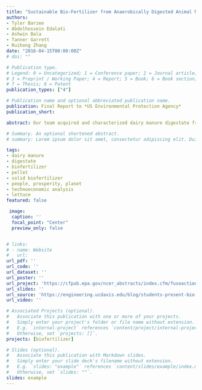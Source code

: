```yaml
---
title: "Sustainable Bio-Fertilizer from Anaerobically Digested Animal Manure"
authors:
- Tyler Barzee
- Abdolhossein Edalati
- Ashwin Bala
- Tanner Garrett
- Ruihong Zhang
date: "2016-04-15T00:00:00Z"
# doi: ""

# Publication type.
# Legend: 0 = Uncategorized; 1 = Conference paper; 2 = Journal article;
# 3 = Preprint / Working Paper; 4 = Report; 5 = Book; 6 = Book section;
# 7 = Thesis; 8 = Patent
publication_types: ["4"]

# Publication name and optional abbreviated publication name.
publication: Final Report to *US Environmental Protection Agency*
publication_short:

abstract: Our team acquired and characterized dairy manure digestate from an anaerobic digester located in Galt, CA. We found that the digestate contains many macro and micro nutrients essential for plant growth as well as beneficial microorganisms for soil. We studied the nutrient distribution among different size particle and liquid fractions. The results aided us in the design and optimization of separation methods to obtain the fractions with the most nitrogen, phosphorus, and potassium. We also compared dairy manure digestate with food waste digestate. We discovered different nutrient distribution profiles between the two types of digestate. For instance, more phosphorus and magnesium are contained in the finer solids of the dairy manure digestate than that of the food waste digestate. The distribution of nitrogen, calcium, potassium, and sodium, on the other hand, were similar between the two digestates. Based on results from our lab scale characterization and analysis, we designed, constructed, and demonstrated a small scale integrated system with treatment capacity of 300 gallons per day of raw digestate. The system produced solid and liquid fractions and consisted of a screw press and vibratory screen for coarse solid separation, followed by a membrane filtration unit for fine solid separation, and finally ambient air drying and a pellet mill for pelletization. The final pelletized products have a high packing density, useful for transportation, and exhibit slow release fertilizer properties. The nitrogen content of the pelletized products is close to 4%. Zeolite adsorption was investigated as a method for removing ammonia and other nutrients from the liquid fraction, followed by application of the nutrient rich zeolite as a potential soil amendment. However, we discovered that zeolite treatment resulted in an increase in the sodium content of the liquid above desired levels for irrigation water. Consequently, we also developed a novel strategy for reducing sodium desorption by pretreating the zeolite with calcium chloride prior to liquid treatment. 4 Our pelletized products were tested in a greenhouse trial growing Black Seeded Simpson lettuce. The growth period of lettuce is shorter than for tomatoes. Lettuce was investigated in lieu of tomatoes, as previously stated in the Phase I proposal because of the additional time needed for biofertilizer research. The production of lettuce in California is over two million tons annually; hence, its selection as a suitable substitute. The greenhouse trial showed that our pelletized products were able to meet the nutrients needs of lettuce. However, only half the yield was obtained as compared to the synthetic fertilizer treatment, possibly due to the lower bioavailability of nutrients in the pellets in the short lettuce growing period (Figure 1c). The organic nitrogen in the pellets needed more time to mineralize. Different strategies in processing and formulation of pellet production as well as in timing and amount of biofertilizer application need to be further investigated with different varieties of lettuce. Higher soil electrical conductivities were found with pelletized products than with synthetic fertilizer but the obtained values would not be considered problematic for healthy soil and plant growth. Lastly, an economic analysis showed the developed integrated system to have good potential for profitability when operated in large scale, with a payback period of less than 10 years for most of the scenarios investigated.

# Summary. An optional shortened abstract.
# summary: Lorem ipsum dolor sit amet, consectetur adipiscing elit. Duis posuere tellus ac convallis placerat. Proin tincidunt magna sed ex sollicitudin condimentum.

tags:
- dairy manure
- digestate
- biofertilizer
- pellet
- solid biofertilizer
- people, prosperity, planet
- technoeconomic analysis
- lettuce
featured: false

 image:
  caption: ''
  focal_point: "Center"
  preview_only: false


# links:
# - name: Website
#   url: 
url_pdf: ''
url_code: ''
url_dataset: ''
url_poster: ''
url_project: 'https://cfpub.epa.gov/ncer_abstracts/index.cfm/fuseaction/display.abstractDetail/abstract/10526/report/F'
url_slides: ''
url_source: 'https://engineering.ucdavis.edu/blog/students-present-bio-fertilizer-research-design-expo/'
url_video: ''

# Associated Projects (optional).
#   Associate this publication with one or more of your projects.
#   Simply enter your project's folder or file name without extension.
#   E.g. `internal-project` references `content/project/internal-project/index.md`.
#   Otherwise, set `projects: []`.
projects: [biofertilizer]

# Slides (optional).
#   Associate this publication with Markdown slides.
#   Simply enter your slide deck's filename without extension.
#   E.g. `slides: "example"` references `content/slides/example/index.md`.
#   Otherwise, set `slides: ""`.
slides: example
---
```


